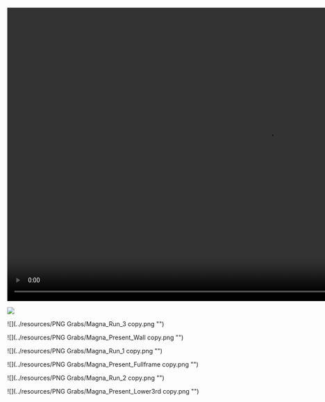 
<section>

<video src="../resources/Magna Explained.mp4" width="1200px" height="675px" controls></video>

</section>

<section>

![](../resources/system_d_Magna.png "")

</section>

<section>

![](../resources/PNG Grabs/Magna_Run_3 copy.png "")

</section>

<section>

![](../resources/PNG Grabs/Magna_Present_Wall copy.png "")

</section>

<section>

![](../resources/PNG Grabs/Magna_Run_1 copy.png "")

</section>

<section>

![](../resources/PNG Grabs/Magna_Present_Fullframe copy.png "")

</section>

<section>

![](../resources/PNG Grabs/Magna_Run_2 copy.png "")

</section>

<section>

![](../resources/PNG Grabs/Magna_Present_Lower3rd copy.png "")

</section>

